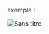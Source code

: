 exemple :

![Sans titre](https://github.com/fk-crafter/html-css-js-animation/assets/127132293/7b7b523f-0d17-4906-8e25-21bf536695e8)
